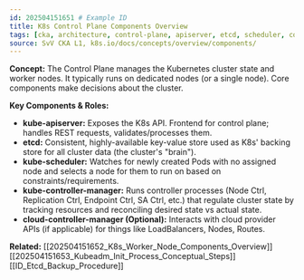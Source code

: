 ```yaml
---
id: 202504151651 # Example ID
title: K8s Control Plane Components Overview
tags: [cka, architecture, control-plane, apiserver, etcd, scheduler, controller-manager]
source: SvV CKA L1, k8s.io/docs/concepts/overview/components/
---
```

**Concept:** The Control Plane manages the Kubernetes cluster state and worker nodes. It typically runs on dedicated nodes (or a single node). Core components make decisions about the cluster.

**Key Components & Roles:**
* **kube-apiserver:** Exposes the K8s API. Frontend for control plane; handles REST requests, validates/processes them.
* **etcd:** Consistent, highly-available key-value store used as K8s' backing store for all cluster data (the cluster's "brain").
* **kube-scheduler:** Watches for newly created Pods with no assigned node and selects a node for them to run on based on constraints/requirements.
* **kube-controller-manager:** Runs controller processes (Node Ctrl, Replication Ctrl, Endpoint Ctrl, SA Ctrl, etc.) that regulate cluster state by tracking resources and reconciling desired state vs actual state.
* **cloud-controller-manager (Optional):** Interacts with cloud provider APIs (if applicable) for things like LoadBalancers, Nodes, Routes.

**Related:** [[202504151652_K8s_Worker_Node_Components_Overview]] [[202504151653_Kubeadm_Init_Process_Conceptual_Steps]] [[ID_Etcd_Backup_Procedure]]

